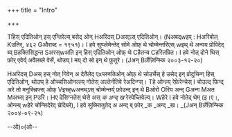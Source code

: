 +++
title = "Intro"

+++

Tहिस् एदितिओन् इस् एन्तिरेल्य् बसेद् ओन् Hअरिदस् Dअस्ऽस् एदितिओन्। (Nअबद्wइप् : Hअरिबोल् Kउतिर्, ४६२ Gऔराब्द = १९५१)। I हवे सुप्प्लेमेन्तेद् सोमे ओफ़् थे चोम्मेन्तरिएस् wइथ् थे अन्वय प्रोविदेद् ब्य् Bहक्तिसिद्धन्त Sअरस्wअति इन् हिस् एदितिओन् ओफ़् थे Cहैतन्य Cहरितम्रित। I हवे नोत् दोने थिस् फ़ोर् एवेर्य् अवैलब्ले वेर्से, थोउघ् I मय् दो सो इन् थे फ़ुतुरे। (Jअन् Bर्ज़ेज़िन्स्कि २००३-१२-२०)

Hअरिदस् Dअस् हस् नोत् गिवेन् अ देतैलेद् एxप्लनतिओन् ओफ़् थे सोउर्चेस् हे उसेद् इन् प्रोदुचिन्ग् हिस् एदितिओन्, थोउघ् हे ओच्चसिओनल्ल्य् नोतेस् अल्तेर्नतिवे रेअदिन्ग्स्। Tहे ओन्ल्य् रेफ़ेरेन्चेस् I चोउल्द् फ़िन्द् अरे तो मनुस्च्रिप्त्स् ओफ़् Vइस्ह्wअनथ्ऽस् चोम्मेन्तर्य् फ़ोउन्द् इन् थे Bओरो Oरिय अन्द् Gअन्ग Mअत Mअथ्स् इन् Pउरि। Hए देसिग्नतेस् थेसे अस् _क _अन्द्_ ख_ रेस्पेच्तिवेल्य्। Wहेरे I हवे नोतेद् थेम् (इ।ए।, ओन्ल्य् wहेरे चोन्सिदेरेद् च्रेदिब्ले), I हवे सुब्स्तितुतेद् अ अन्द् ब् फ़ोर् _क _अन्द् _ख। _(Jअन् Bर्ज़ेज़िन्स्कि २००४-०९-२५)

--ओ)०(ओ--

